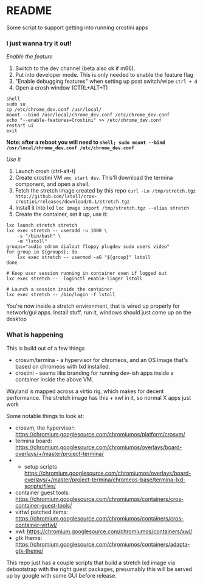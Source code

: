 # README

Some script to support getting into running crostini apps

### I just wanna try it out!

*Enable the feature*
1. Switch to the dev channel (beta also ok if m66).
1. Put into developer mode. This is only needed to enable the feature flag
1. "Enable debugging features" when setting up post switch/wipe `ctrl + d`
1. Open a crosh window (CTRL+ALT+T)
```
shell
sudo su
cp /etc/chrome_dev.conf /usr/local/
mount --bind /usr/local/chrome_dev.conf /etc/chrome_dev.conf
echo "--enable-features=Crostini" >> /etc/chrome_dev.conf
restart ui
exit
```
**Note: after a reboot you will need to `shell; sudo mount --bind /usr/local/chrome_dev.conf /etc/chrome_dev.conf`**

*Use it*
1. Launch crosh (ctrl-alt-t)
1. Create crostini VM `vmc start dev`. This'll download the termina component, and open a shell.
1. Fetch the stretch image created by this repo `curl -Lo /tmp/stretch.tgz http://github.com/lstoll/cros-crostini/releases/download/0.1/stretch.tgz`
1. Install it into lxd `lxc image import /tmp/stretch.tgz --alias stretch`
1. Create the container, set it up, use it:

```
lxc launch stretch stretch
lxc exec stretch -- useradd -u 1000 \
    -s "/bin/bash" \
    -m "lstoll"
groups="audio cdrom dialout floppy plugdev sudo users video"
for group in ${groups}; do
    lxc exec stretch -- usermod -aG "${group}" lstoll
done

# Keep user session running in container even if logged out
lxc exec stretch --  loginctl enable-linger lstoll

# Launch a session inside the container
lxc exec stretch -- /bin/login -f lstoll
```

You're now inside a stretch environment, that is wired up properly for network/gui apps. Install stuff, run it, windows should just come up on the desktop

### What is happening

This is build out of a few things
* crosvm/termina - a hypervisor for chromeos, and an OS image that's based on chromeos with lxd installed.
* crostini - seems like branding for running dev-ish apps inside a container inside the above VM.

Wayland is mapped across a virtio rig, which makes for decent performance. The stretch image has this + xwl in it, so normal X apps just work

Some notable things to look at:
* crosvm, the hypervisor: https://chromium.googlesource.com/chromiumos/platform/crosvm/
* termina board: https://chromium.googlesource.com/chromiumos/overlays/board-overlays/+/master/project-termina/
* * setup scripts https://chromium.googlesource.com/chromiumos/overlays/board-overlays/+/master/project-termina/chromeos-base/termina-lxd-scripts/files/
* container guest tools: https://chromium.googlesource.com/chromiumos/containers/cros-container-guest-tools/
* virtwl patched items: https://chromium.googlesource.com/chromiumos/containers/cros-container-virtwl/
* xwl: https://chromium.googlesource.com/chromiumos/containers/xwl/
* gtk theme: https://chromium.googlesource.com/chromiumos/containers/adapta-gtk-theme/

This repo just has a couple scripts that build a stretch lxd image via debootstrap with the right guest packages, presumably this will be served up by google with some GUI before release.

